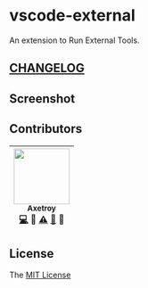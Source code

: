 # vscode-external

An extension to Run External Tools.

## [CHANGELOG](https://github.com/axetroy/vscode-external/blob/master/CHANGELOG.md)

## Screenshot

## Contributors

<!-- ALL-CONTRIBUTORS-LIST:START - Do not remove or modify this section -->

| [<img src="https://avatars1.githubusercontent.com/u/9758711?v=3" width="100px;"/><br /><sub>Axetroy</sub>](http://axetroy.github.io)<br />[💻](https://github.com/axetroy/vscode-external/commits?author=axetroy) 🔌 [⚠️](https://github.com/axetroy/vscode-external/commits?author=axetroy) [🐛](https://github.com/axetroy/vscode-external/issues?q=author%3Aaxetroy) 🎨 |
| :------------------------------------------------------------------------------------------------------------------------------------------------------------------------------------------------------------------------------------------------------------------------------------------------------------------------------------------------------------------------------------------------------------------------------: |


<!-- ALL-CONTRIBUTORS-LIST:END -->

## License

The [MIT License](https://github.com/axetroy/vscode-external/blob/master/LICENSE)
